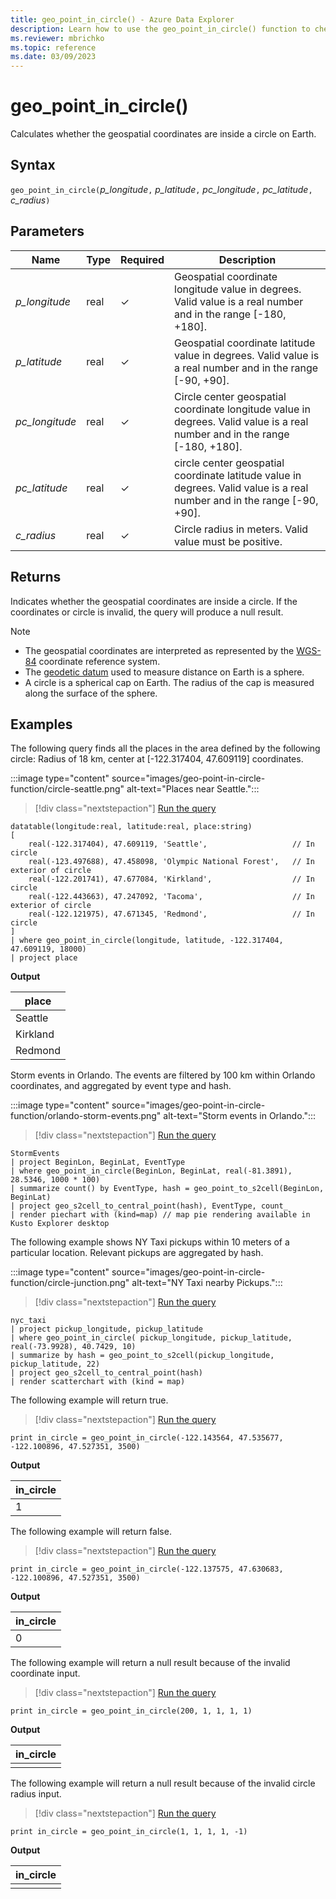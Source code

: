 ```yaml
---
title: geo_point_in_circle() - Azure Data Explorer
description: Learn how to use the geo_point_in_circle() function to check if the geospatial coordinates are inside a circle on Earth.
ms.reviewer: mbrichko
ms.topic: reference
ms.date: 03/09/2023
---
```

# geo_point_in_circle()

Calculates whether the geospatial coordinates are inside a circle on Earth.

## Syntax

`geo_point_in_circle(`*p_longitude*`,` *p_latitude*`,` *pc_longitude*`,` *pc_latitude*`,` *c_radius*`)`

## Parameters

|Name|Type|Required|Description|
|--|--|--|--|
| *p_longitude* | real | &check; | Geospatial coordinate longitude value in degrees. Valid value is a real number and in the range [-180, +180].|
| *p_latitude* | real | &check; | Geospatial coordinate latitude value in degrees. Valid value is a real number and in the range [-90, +90].|
| *pc_longitude* | real | &check; | Circle center geospatial coordinate longitude value in degrees. Valid value is a real number and in the range [-180, +180].|
| *pc_latitude* | real | &check; | circle center geospatial coordinate latitude value in degrees. Valid value is a real number and in the range [-90, +90].|
| *c_radius* | real | &check; | Circle radius in meters. Valid value must be positive.|

## Returns

Indicates whether the geospatial coordinates are inside a circle. If the coordinates or circle is invalid, the query will produce a null result.

> [!NOTE]
>
>* The geospatial coordinates are interpreted as represented by the [WGS-84](https://earth-info.nga.mil/) coordinate reference system.
>* The [geodetic datum](https://en.wikipedia.org/wiki/Geodetic_datum) used to measure distance on Earth is a sphere.
>* A circle is a spherical cap on Earth. The radius of the cap is measured along the surface of the sphere.

## Examples

The following query finds all the places in the area defined by the following circle: Radius of 18 km, center at [-122.317404, 47.609119] coordinates.

:::image type="content" source="images/geo-point-in-circle-function/circle-seattle.png" alt-text="Places near Seattle.":::

> [!div class="nextstepaction"]
> <a href="https://dataexplorer.azure.com/clusters/help/databases/Samples?query=H4sIAAAAAAAAA3XS0UrDMBSA4fs+xbnbCrVL2rRp9wCCCArqnUiJ6bFG06RkERV8eKN1rN1qchUCH384aYUP+1HjWlvTKf/W4tah0Alo4afHQQuJ2513ynRxdB9BWD836zOaZWlOOSMsToDxtCQ1pXUCq1sU3mtcJXC6Nhu4MCCVkxphhuUpq3lZVSPGiorUVcCu9Wc/KAlXIcsaoeHcOtz5X3zE8MOjU9aBfdrDcJSZkdBJ/zI5JxUL8qVyr1qYdqlzmnlkMZaXZT5aGeOkzoJ1J6TtxeKL/608cmlGa17sG2nOiuDeYNvb5cR540P0Be/P6BA6tM1glfGNMs14e5jxYbwJTAY4mx+tCCFx8AZnX1D68Qt8AzYb0g4xAgAA" target="_blank">Run the query</a>

```kusto
datatable(longitude:real, latitude:real, place:string)
[
    real(-122.317404), 47.609119, 'Seattle',                   // In circle 
    real(-123.497688), 47.458098, 'Olympic National Forest',   // In exterior of circle  
    real(-122.201741), 47.677084, 'Kirkland',                  // In circle
    real(-122.443663), 47.247092, 'Tacoma',                    // In exterior of circle
    real(-122.121975), 47.671345, 'Redmond',                   // In circle
]
| where geo_point_in_circle(longitude, latitude, -122.317404, 47.609119, 18000)
| project place
```

**Output**

|place|
|---|
|Seattle|
|Kirkland|
|Redmond|

Storm events in Orlando. The events are filtered by 100 km within Orlando coordinates, and aggregated by event type and hash.

:::image type="content" source="images/geo-point-in-circle-function/orlando-storm-events.png" alt-text="Storm events in Orlando.":::

> [!div class="nextstepaction"]
> <a href="https://dataexplorer.azure.com/clusters/help/databases/Samples?query=H4sIAAAAAAAAA22PwU7DMAyG7zyFjw0KW7sBKoddkHaCG9yrLLVaszSJHHdjiIcn3SbRw0625P//PvlDAg/bA3pJd78QOXyhFXjFjvx78Pq6GdFwDn2eIubcsUdG6DA0MZCXhnxjia3D4laT0bjioa4W6/qlUhpW9eJp/fisoSrLEu6noTI0jcNgmH4QbBi9FAp2p3+rht6kHjYzq4QmrSw6d8OqZt9MjUtwqtgMZOMujGKCKj3XnOVNrjP6Fhkioe0NCxxJeij25NvNYKKC5RLynO7XKPkOzMGQMzuHQB7exiQBtt/RBc6kFtNeQvwDFpFHo3MBAAA=" target="_blank">Run the query</a>

```kusto
StormEvents
| project BeginLon, BeginLat, EventType
| where geo_point_in_circle(BeginLon, BeginLat, real(-81.3891), 28.5346, 1000 * 100)
| summarize count() by EventType, hash = geo_point_to_s2cell(BeginLon, BeginLat)
| project geo_s2cell_to_central_point(hash), EventType, count_
| render piechart with (kind=map) // map pie rendering available in Kusto Explorer desktop
```

The following example shows NY Taxi pickups within 10 meters of a particular location. Relevant pickups are aggregated by hash.

:::image type="content" source="images/geo-point-in-circle-function/circle-junction.png" alt-text="NY Taxi nearby Pickups.":::

> [!div class="nextstepaction"]
> <a href="https://dataexplorer.azure.com/clusters/help/databases/Samples?query=H4sIAAAAAAAAA42Py27CQAxF93yFlxMpRTBFgiz4lpFxLMZlMjNyHPEQH9+kSBW7dnt17zl2vlMwvMnqCVXLF5NBFbpMNaSSz2JTz+1vgvYTzN1rZGU4cwm1SLYgOZAoJXZ/z1tQxuQ+9p/rrvOHpoXdZr3f+a6F7aaZ4eM0DKjyYDjdIeIY4fimshJGT5yS+4fJ++btswXy2i4U4myK6YV1i2fpKueeFUZCM1aKqAZXsQjuIrmfLxmwNt9Em1nwNgEAAA==" target="_blank">Run the query</a>

```kusto
nyc_taxi
| project pickup_longitude, pickup_latitude
| where geo_point_in_circle( pickup_longitude, pickup_latitude, real(-73.9928), 40.7429, 10)
| summarize by hash = geo_point_to_s2cell(pickup_longitude, pickup_latitude, 22)
| project geo_s2cell_to_central_point(hash)
| render scatterchart with (kind = map)
```

The following example will return true.

> [!div class="nextstepaction"]
> <a href="https://dataexplorer.azure.com/clusters/help/databases/Samples?query=H4sIAAAAAAAAAysoyswrUcjMi0/OLErOSVWwVUhPzY8vyAeKxsNFNXQNjYz0DE2MTc1MdBRMzPVMgSxzcx0FiLiBgYWlGUTcyNzY1FBHwdjUwEATAJnKnMpbAAAA" target="_blank">Run the query</a>

```kusto
print in_circle = geo_point_in_circle(-122.143564, 47.535677, -122.100896, 47.527351, 3500)
```

**Output**

|in_circle|
|---|
|1|

The following example will return false.

> [!div class="nextstepaction"]
> <a href="https://dataexplorer.azure.com/clusters/help/databases/Samples?query=H4sIAAAAAAAAAysoyswrUcjMi0/OLErOSVWwVUhPzY8vyAeKxsNFNXQNjYz0DI3NTc1NdRRMzPXMjA3MLIx1FCDiBgYWlmZgcVMjc2NTQx0FY1MDA00AV0g5xlsAAAA=" target="_blank">Run the query</a>

```kusto
print in_circle = geo_point_in_circle(-122.137575, 47.630683, -122.100896, 47.527351, 3500)
```

**Output**

|in_circle|
|---|
|0|

The following example will return a null result because of the invalid coordinate input.

> [!div class="nextstepaction"]
> <a href="https://dataexplorer.azure.com/clusters/help/databases/Samples?query=H4sIAAAAAAAAAysoyswrUcjMi0/OLErOSVWwVUhPzY8vyAeKxsNFNYwMDHQUDOFIEwAH8KEmNgAAAA==" target="_blank">Run the query</a>

```kusto
print in_circle = geo_point_in_circle(200, 1, 1, 1, 1)
```

**Output**

|in_circle|
|---|
||

The following example will return a  null result because of the invalid circle radius input.

> [!div class="nextstepaction"]
> <a href="https://dataexplorer.azure.com/clusters/help/databases/Samples?query=H4sIAAAAAAAAAysoyswrUcjMi0/OLErOSVWwVUhPzY8vyAeKxsNFNQx1FOBI11ATAAIUtdY1AAAA" target="_blank">Run the query</a>

```kusto
print in_circle = geo_point_in_circle(1, 1, 1, 1, -1)
```

**Output**

|in_circle|
|---|
||

